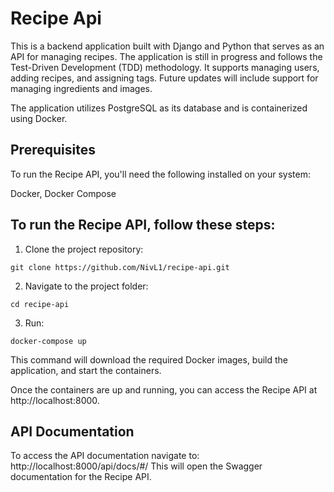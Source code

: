 # Recipe Api
This is a backend application built with Django and Python that serves as an API for managing recipes. The application is still in progress and follows the Test-Driven Development (TDD) methodology. It supports managing users, adding recipes, and assigning tags. Future updates will include support for managing ingredients and images.

The application utilizes PostgreSQL as its database and is containerized using Docker.

## Prerequisites
To run the Recipe API, you'll need the following installed on your system:

Docker,
Docker Compose

## To run the Recipe API, follow these steps:
1. Clone the project repository:
```
git clone https://github.com/NivL1/recipe-api.git
```
2. Navigate to the project folder:
```
cd recipe-api
```
3. Run:
```
docker-compose up
```
This command will download the required Docker images, build the application, and start the containers.

Once the containers are up and running, you can access the Recipe API at http://localhost:8000.

## API Documentation
To access the API documentation navigate to: http://localhost:8000/api/docs/#/ 
This will open the Swagger documentation for the Recipe API.
